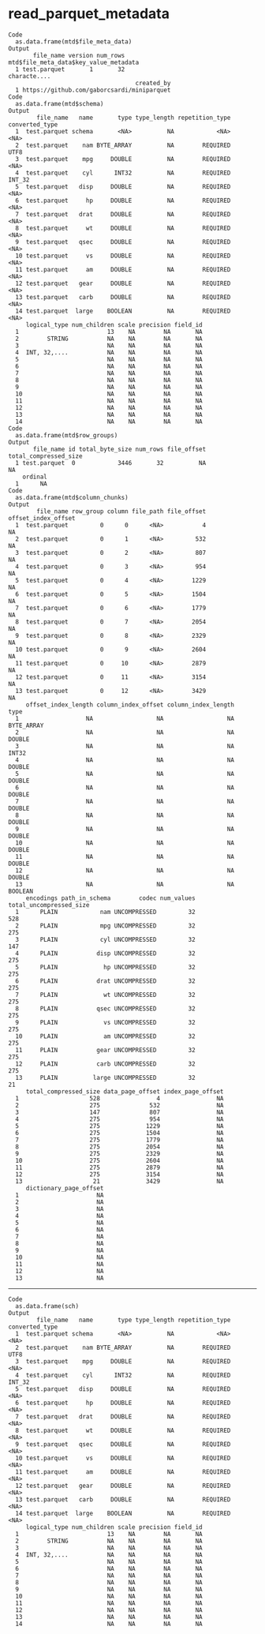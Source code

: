 # read_parquet_metadata

    Code
      as.data.frame(mtd$file_meta_data)
    Output
           file_name version num_rows mtd$file_meta_data$key_value_metadata
      1 test.parquet       1       32                          characte....
                                        created_by
      1 https://github.com/gaborcsardi/miniparquet
    Code
      as.data.frame(mtd$schema)
    Output
            file_name   name       type type_length repetition_type converted_type
      1  test.parquet schema       <NA>          NA            <NA>           <NA>
      2  test.parquet    nam BYTE_ARRAY          NA        REQUIRED           UTF8
      3  test.parquet    mpg     DOUBLE          NA        REQUIRED           <NA>
      4  test.parquet    cyl      INT32          NA        REQUIRED         INT_32
      5  test.parquet   disp     DOUBLE          NA        REQUIRED           <NA>
      6  test.parquet     hp     DOUBLE          NA        REQUIRED           <NA>
      7  test.parquet   drat     DOUBLE          NA        REQUIRED           <NA>
      8  test.parquet     wt     DOUBLE          NA        REQUIRED           <NA>
      9  test.parquet   qsec     DOUBLE          NA        REQUIRED           <NA>
      10 test.parquet     vs     DOUBLE          NA        REQUIRED           <NA>
      11 test.parquet     am     DOUBLE          NA        REQUIRED           <NA>
      12 test.parquet   gear     DOUBLE          NA        REQUIRED           <NA>
      13 test.parquet   carb     DOUBLE          NA        REQUIRED           <NA>
      14 test.parquet  large    BOOLEAN          NA        REQUIRED           <NA>
         logical_type num_children scale precision field_id
      1                         13    NA        NA       NA
      2        STRING           NA    NA        NA       NA
      3                         NA    NA        NA       NA
      4  INT, 32,....           NA    NA        NA       NA
      5                         NA    NA        NA       NA
      6                         NA    NA        NA       NA
      7                         NA    NA        NA       NA
      8                         NA    NA        NA       NA
      9                         NA    NA        NA       NA
      10                        NA    NA        NA       NA
      11                        NA    NA        NA       NA
      12                        NA    NA        NA       NA
      13                        NA    NA        NA       NA
      14                        NA    NA        NA       NA
    Code
      as.data.frame(mtd$row_groups)
    Output
           file_name id total_byte_size num_rows file_offset total_compressed_size
      1 test.parquet  0            3446       32          NA                    NA
        ordinal
      1      NA
    Code
      as.data.frame(mtd$column_chunks)
    Output
            file_name row_group column file_path file_offset offset_index_offset
      1  test.parquet         0      0      <NA>           4                  NA
      2  test.parquet         0      1      <NA>         532                  NA
      3  test.parquet         0      2      <NA>         807                  NA
      4  test.parquet         0      3      <NA>         954                  NA
      5  test.parquet         0      4      <NA>        1229                  NA
      6  test.parquet         0      5      <NA>        1504                  NA
      7  test.parquet         0      6      <NA>        1779                  NA
      8  test.parquet         0      7      <NA>        2054                  NA
      9  test.parquet         0      8      <NA>        2329                  NA
      10 test.parquet         0      9      <NA>        2604                  NA
      11 test.parquet         0     10      <NA>        2879                  NA
      12 test.parquet         0     11      <NA>        3154                  NA
      13 test.parquet         0     12      <NA>        3429                  NA
         offset_index_length column_index_offset column_index_length       type
      1                   NA                  NA                  NA BYTE_ARRAY
      2                   NA                  NA                  NA     DOUBLE
      3                   NA                  NA                  NA      INT32
      4                   NA                  NA                  NA     DOUBLE
      5                   NA                  NA                  NA     DOUBLE
      6                   NA                  NA                  NA     DOUBLE
      7                   NA                  NA                  NA     DOUBLE
      8                   NA                  NA                  NA     DOUBLE
      9                   NA                  NA                  NA     DOUBLE
      10                  NA                  NA                  NA     DOUBLE
      11                  NA                  NA                  NA     DOUBLE
      12                  NA                  NA                  NA     DOUBLE
      13                  NA                  NA                  NA    BOOLEAN
         encodings path_in_schema        codec num_values total_uncompressed_size
      1      PLAIN            nam UNCOMPRESSED         32                     528
      2      PLAIN            mpg UNCOMPRESSED         32                     275
      3      PLAIN            cyl UNCOMPRESSED         32                     147
      4      PLAIN           disp UNCOMPRESSED         32                     275
      5      PLAIN             hp UNCOMPRESSED         32                     275
      6      PLAIN           drat UNCOMPRESSED         32                     275
      7      PLAIN             wt UNCOMPRESSED         32                     275
      8      PLAIN           qsec UNCOMPRESSED         32                     275
      9      PLAIN             vs UNCOMPRESSED         32                     275
      10     PLAIN             am UNCOMPRESSED         32                     275
      11     PLAIN           gear UNCOMPRESSED         32                     275
      12     PLAIN           carb UNCOMPRESSED         32                     275
      13     PLAIN          large UNCOMPRESSED         32                      21
         total_compressed_size data_page_offset index_page_offset
      1                    528                4                NA
      2                    275              532                NA
      3                    147              807                NA
      4                    275              954                NA
      5                    275             1229                NA
      6                    275             1504                NA
      7                    275             1779                NA
      8                    275             2054                NA
      9                    275             2329                NA
      10                   275             2604                NA
      11                   275             2879                NA
      12                   275             3154                NA
      13                    21             3429                NA
         dictionary_page_offset
      1                      NA
      2                      NA
      3                      NA
      4                      NA
      5                      NA
      6                      NA
      7                      NA
      8                      NA
      9                      NA
      10                     NA
      11                     NA
      12                     NA
      13                     NA

---

    Code
      as.data.frame(sch)
    Output
            file_name   name       type type_length repetition_type converted_type
      1  test.parquet schema       <NA>          NA            <NA>           <NA>
      2  test.parquet    nam BYTE_ARRAY          NA        REQUIRED           UTF8
      3  test.parquet    mpg     DOUBLE          NA        REQUIRED           <NA>
      4  test.parquet    cyl      INT32          NA        REQUIRED         INT_32
      5  test.parquet   disp     DOUBLE          NA        REQUIRED           <NA>
      6  test.parquet     hp     DOUBLE          NA        REQUIRED           <NA>
      7  test.parquet   drat     DOUBLE          NA        REQUIRED           <NA>
      8  test.parquet     wt     DOUBLE          NA        REQUIRED           <NA>
      9  test.parquet   qsec     DOUBLE          NA        REQUIRED           <NA>
      10 test.parquet     vs     DOUBLE          NA        REQUIRED           <NA>
      11 test.parquet     am     DOUBLE          NA        REQUIRED           <NA>
      12 test.parquet   gear     DOUBLE          NA        REQUIRED           <NA>
      13 test.parquet   carb     DOUBLE          NA        REQUIRED           <NA>
      14 test.parquet  large    BOOLEAN          NA        REQUIRED           <NA>
         logical_type num_children scale precision field_id
      1                         13    NA        NA       NA
      2        STRING           NA    NA        NA       NA
      3                         NA    NA        NA       NA
      4  INT, 32,....           NA    NA        NA       NA
      5                         NA    NA        NA       NA
      6                         NA    NA        NA       NA
      7                         NA    NA        NA       NA
      8                         NA    NA        NA       NA
      9                         NA    NA        NA       NA
      10                        NA    NA        NA       NA
      11                        NA    NA        NA       NA
      12                        NA    NA        NA       NA
      13                        NA    NA        NA       NA
      14                        NA    NA        NA       NA

